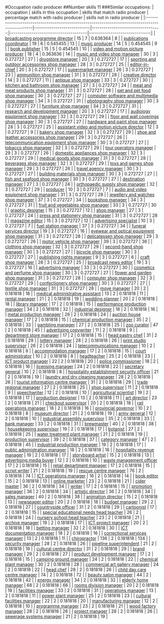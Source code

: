 #Occupation radio producer
##Number skills 11
###Similar occupations:
| occupation                                                                                        |   skills in this occupation |   skills that match radio producer |   percentage match with radio producer |   skills not in radio producer |
|:--------------------------------------------------------------------------------------------------|----------------------------:|-----------------------------------:|---------------------------------------:|-------------------------------:|
| [broadcasting programme director](broadcasting_programme_director.md)                             |                          15 |                                  7 |                               0.636364 |                              8 |
| [publications coordinator](publications_coordinator.md)                                           |                          19 |                                  6 |                               0.545455 |                             13 |
| [music producer](music_producer.md)                                                               |                          14 |                                  5 |                               0.454545 |                              9 |
| [book publisher](book_publisher.md)                                                               |                          15 |                                  5 |                               0.454545 |                             10 |
| [video and motion picture producer](video_and_motion_picture_producer.md)                         |                          18 |                                  4 |                               0.363636 |                             14 |
| [music and video shop manager](music_and_video_shop_manager.md)                                   |                          30 |                                  3 |                               0.272727 |                             27 |
| [drugstore manager](drugstore_manager.md)                                                         |                          20 |                                  3 |                               0.272727 |                             17 |
| [sporting and outdoor accessories shop manager](sporting_and_outdoor_accessories_shop_manager.md) |                          28 |                                  3 |                               0.272727 |                             25 |
| [editor-in-chief](editor-in-chief.md)                                                             |                          20 |                                  3 |                               0.272727 |                             17 |
| [supermarket manager](supermarket_manager.md)                                                     |                          26 |                                  3 |                               0.272727 |                             23 |
| [ammunition shop manager](ammunition_shop_manager.md)                                             |                          31 |                                  3 |                               0.272727 |                             28 |
| [creative director](creative_director.md)                                                         |                          14 |                                  3 |                               0.272727 |                             11 |
| [antique shop manager](antique_shop_manager.md)                                                   |                          33 |                                  3 |                               0.272727 |                             30 |
| [kitchen and bathroom shop manager](kitchen_and_bathroom_shop_manager.md)                         |                          27 |                                  3 |                               0.272727 |                             24 |
| [meat and meat products shop manager](meat_and_meat_products_shop_manager.md)                     |                          31 |                                  3 |                               0.272727 |                             28 |
| [pet and pet food shop manager](pet_and_pet_food_shop_manager.md)                                 |                          30 |                                  3 |                               0.272727 |                             27 |
| [computer software and multimedia shop manager](computer_software_and_multimedia_shop_manager.md) |                          34 |                                  3 |                               0.272727 |                             31 |
| [photography shop manager](photography_shop_manager.md)                                           |                          30 |                                  3 |                               0.272727 |                             27 |
| [furniture shop manager](furniture_shop_manager.md)                                               |                          34 |                                  3 |                               0.272727 |                             31 |
| [research and development manager](research_and_development_manager.md)                           |                          20 |                                  3 |                               0.272727 |                             17 |
| [audiology equipment shop manager](audiology_equipment_shop_manager.md)                           |                          32 |                                  3 |                               0.272727 |                             29 |
| [floor and wall coverings shop manager](floor_and_wall_coverings_shop_manager.md)                 |                          30 |                                  3 |                               0.272727 |                             27 |
| [hardware and paint shop manager](hardware_and_paint_shop_manager.md)                             |                          28 |                                  3 |                               0.272727 |                             25 |
| [assistant video and motion picture director](assistant_video_and_motion_picture_director.md)     |                          12 |                                  3 |                               0.272727 |                              9 |
| [bakery shop manager](bakery_shop_manager.md)                                                     |                          32 |                                  3 |                               0.272727 |                             29 |
| [shoe and leather accessories shop manager](shoe_and_leather_accessories_shop_manager.md)         |                          29 |                                  3 |                               0.272727 |                             26 |
| [telecommunication equipment shop manager](telecommunication_equipment_shop_manager.md)           |                          30 |                                  3 |                               0.272727 |                             27 |
| [tobacco shop manager](tobacco_shop_manager.md)                                                   |                          32 |                                  3 |                               0.272727 |                             29 |
| [tour operators manager](tour_operators_manager.md)                                               |                          29 |                                  3 |                               0.272727 |                             26 |
| [domestic appliances shop manager](domestic_appliances_shop_manager.md)                           |                          32 |                                  3 |                               0.272727 |                             29 |
| [medical goods shop manager](medical_goods_shop_manager.md)                                       |                          31 |                                  3 |                               0.272727 |                             28 |
| [beverages shop manager](beverages_shop_manager.md)                                               |                          32 |                                  3 |                               0.272727 |                             29 |
| [toys and games shop manager](toys_and_games_shop_manager.md)                                     |                          29 |                                  3 |                               0.272727 |                             26 |
| [travel agency manager](travel_agency_manager.md)                                                 |                          30 |                                  3 |                               0.272727 |                             27 |
| [building materials shop manager](building_materials_shop_manager.md)                             |                          30 |                                  3 |                               0.272727 |                             27 |
| [fish and seafood shop manager](fish_and_seafood_shop_manager.md)                                 |                          30 |                                  3 |                               0.272727 |                             27 |
| [destination manager](destination_manager.md)                                                     |                          27 |                                  3 |                               0.272727 |                             24 |
| [orthopaedic supply shop manager](orthopaedic_supply_shop_manager.md)                             |                          32 |                                  3 |                               0.272727 |                             29 |
| [producer](producer.md)                                                                           |                          10 |                                  3 |                               0.272727 |                              7 |
| [audio and video equipment shop manager](audio_and_video_equipment_shop_manager.md)               |                          31 |                                  3 |                               0.272727 |                             28 |
| [jewellery and watches shop manager](jewellery_and_watches_shop_manager.md)                       |                          37 |                                  3 |                               0.272727 |                             34 |
| [bookshop manager](bookshop_manager.md)                                                           |                          34 |                                  3 |                               0.272727 |                             31 |
| [fruit and vegetables shop manager](fruit_and_vegetables_shop_manager.md)                         |                          33 |                                  3 |                               0.272727 |                             30 |
| [graphic designer](graphic_designer.md)                                                           |                          15 |                                  3 |                               0.272727 |                             12 |
| [shop manager](shop_manager.md)                                                                   |                          27 |                                  3 |                               0.272727 |                             24 |
| [press and stationery shop manager](press_and_stationery_shop_manager.md)                         |                          31 |                                  3 |                               0.272727 |                             28 |
| [magazine editor](magazine_editor.md)                                                             |                          15 |                                  3 |                               0.272727 |                             12 |
| [advertising specialist](advertising_specialist.md)                                               |                          10 |                                  3 |                               0.272727 |                              7 |
| [fuel station manager](fuel_station_manager.md)                                                   |                          37 |                                  3 |                               0.272727 |                             34 |
| [funeral services director](funeral_services_director.md)                                         |                          19 |                                  3 |                               0.272727 |                             16 |
| [eyewear and optical equipment shop manager](eyewear_and_optical_equipment_shop_manager.md)       |                          31 |                                  3 |                               0.272727 |                             28 |
| [delicatessen shop manager](delicatessen_shop_manager.md)                                         |                          29 |                                  3 |                               0.272727 |                             26 |
| [motor vehicle shop manager](motor_vehicle_shop_manager.md)                                       |                          39 |                                  3 |                               0.272727 |                             36 |
| [clothing shop manager](clothing_shop_manager.md)                                                 |                          32 |                                  3 |                               0.272727 |                             29 |
| [second-hand shop manager](second-hand_shop_manager.md)                                           |                          30 |                                  3 |                               0.272727 |                             27 |
| [bicycle shop manager](bicycle_shop_manager.md)                                                   |                          30 |                                  3 |                               0.272727 |                             27 |
| [publishing rights manager](publishing_rights_manager.md)                                         |                           9 |                                  3 |                               0.272727 |                              6 |
| [craft shop manager](craft_shop_manager.md)                                                       |                          28 |                                  3 |                               0.272727 |                             25 |
| [broadcast news editor](broadcast_news_editor.md)                                                 |                          19 |                                  3 |                               0.272727 |                             16 |
| [advertising manager](advertising_manager.md)                                                     |                          33 |                                  3 |                               0.272727 |                             30 |
| [cosmetics and perfume shop manager](cosmetics_and_perfume_shop_manager.md)                       |                          30 |                                  3 |                               0.272727 |                             27 |
| [flower and garden shop manager](flower_and_garden_shop_manager.md)                               |                          31 |                                  3 |                               0.272727 |                             28 |
| [computer shop manager](computer_shop_manager.md)                                                 |                          32 |                                  3 |                               0.272727 |                             29 |
| [confectionery shop manager](confectionery_shop_manager.md)                                       |                          30 |                                  3 |                               0.272727 |                             27 |
| [textile shop manager](textile_shop_manager.md)                                                   |                          31 |                                  3 |                               0.272727 |                             28 |
| [move manager](move_manager.md)                                                                   |                          20 |                                  2 |                               0.181818 |                             18 |
| [medical administrative assistant](medical_administrative_assistant.md)                           |                          13 |                                  2 |                               0.181818 |                             11 |
| [rental manager](rental_manager.md)                                                               |                          21 |                                  2 |                               0.181818 |                             19 |
| [wedding planner](wedding_planner.md)                                                             |                          20 |                                  2 |                               0.181818 |                             18 |
| [library manager](library_manager.md)                                                             |                          17 |                                  2 |                               0.181818 |                             15 |
| [performance production manager](performance_production_manager.md)                               |                          34 |                                  2 |                               0.181818 |                             32 |
| [industrial designer](industrial_designer.md)                                                     |                          18 |                                  2 |                               0.181818 |                             16 |
| [metal production manager](metal_production_manager.md)                                           |                          26 |                                  2 |                               0.181818 |                             24 |
| [auction house manager](auction_house_manager.md)                                                 |                          17 |                                  2 |                               0.181818 |                             15 |
| [chemical production manager](chemical_production_manager.md)                                     |                          35 |                                  2 |                               0.181818 |                             33 |
| [gambling manager](gambling_manager.md)                                                           |                          27 |                                  2 |                               0.181818 |                             25 |
| [zoo curator](zoo_curator.md)                                                                     |                          47 |                                  2 |                               0.181818 |                             45 |
| [advertising copywriter](advertising_copywriter.md)                                               |                          11 |                                  2 |                               0.181818 |                              9 |
| [department store manager](department_store_manager.md)                                           |                          17 |                                  2 |                               0.181818 |                             15 |
| [head pastry chef](head_pastry_chef.md)                                                           |                          31 |                                  2 |                               0.181818 |                             29 |
| [lottery manager](lottery_manager.md)                                                             |                          28 |                                  2 |                               0.181818 |                             26 |
| [print studio supervisor](print_studio_supervisor.md)                                             |                          26 |                                  2 |                               0.181818 |                             24 |
| [telecommunications manager](telecommunications_manager.md)                                       |                          10 |                                  2 |                               0.181818 |                              8 |
| [accommodation manager](accommodation_manager.md)                                                 |                          17 |                                  2 |                               0.181818 |                             15 |
| [court administrator](court_administrator.md)                                                     |                          10 |                                  2 |                               0.181818 |                              8 |
| [headteacher](headteacher.md)                                                                     |                          25 |                                  2 |                               0.181818 |                             23 |
| [ICT product manager](ICT_product_manager.md)                                                     |                          22 |                                  2 |                               0.181818 |                             20 |
| [police commissioner](police_commissioner.md)                                                     |                          18 |                                  2 |                               0.181818 |                             16 |
| [licensing manager](licensing_manager.md)                                                         |                          24 |                                  2 |                               0.181818 |                             22 |
| [secretary general](secretary_general.md)                                                         |                          10 |                                  2 |                               0.181818 |                              8 |
| [hospitality establishment security officer](hospitality_establishment_security_officer.md)       |                          21 |                                  2 |                               0.181818 |                             19 |
| [laundry and dry cleaning manager](laundry_and_dry_cleaning_manager.md)                           |                          28 |                                  2 |                               0.181818 |                             26 |
| [tourist information centre manager](tourist_information_centre_manager.md)                       |                          31 |                                  2 |                               0.181818 |                             29 |
| [trade regional manager](trade_regional_manager.md)                                               |                          27 |                                  2 |                               0.181818 |                             25 |
| [shop supervisor](shop_supervisor.md)                                                             |                          11 |                                  2 |                               0.181818 |                              9 |
| [speechwriter](speechwriter.md)                                                                   |                          12 |                                  2 |                               0.181818 |                             10 |
| [agricultural scientist](agricultural_scientist.md)                                               |                          19 |                                  2 |                               0.181818 |                             17 |
| [production designer](production_designer.md)                                                     |                          13 |                                  2 |                               0.181818 |                             11 |
| [art director](art_director.md)                                                                   |                          23 |                                  2 |                               0.181818 |                             21 |
| [checkout supervisor](checkout_supervisor.md)                                                     |                          20 |                                  2 |                               0.181818 |                             18 |
| [rail operations manager](rail_operations_manager.md)                                             |                          18 |                                  2 |                               0.181818 |                             16 |
| [provincial governor](provincial_governor.md)                                                     |                          10 |                                  2 |                               0.181818 |                              8 |
| [museum director](museum_director.md)                                                             |                          21 |                                  2 |                               0.181818 |                             19 |
| [army general](army_general.md)                                                                   |                          12 |                                  2 |                               0.181818 |                             10 |
| [industrial assembly supervisor](industrial_assembly_supervisor.md)                               |                          35 |                                  2 |                               0.181818 |                             33 |
| [bank manager](bank_manager.md)                                                                   |                          33 |                                  2 |                               0.181818 |                             31 |
| [brewmaster](brewmaster.md)                                                                       |                          40 |                                  2 |                               0.181818 |                             38 |
| [housekeeping supervisor](housekeeping_supervisor.md)                                             |                          19 |                                  2 |                               0.181818 |                             17 |
| [botanist](botanist.md)                                                                           |                          27 |                                  2 |                               0.181818 |                             25 |
| [water treatment plant manager](water_treatment_plant_manager.md)                                 |                          21 |                                  2 |                               0.181818 |                             19 |
| [production supervisor](production_supervisor.md)                                                 |                          39 |                                  2 |                               0.181818 |                             37 |
| [category manager](category_manager.md)                                                           |                          47 |                                  2 |                               0.181818 |                             45 |
| [industrial production manager](industrial_production_manager.md)                                 |                          19 |                                  2 |                               0.181818 |                             17 |
| [public administration manager](public_administration_manager.md)                                 |                          18 |                                  2 |                               0.181818 |                             16 |
| [hospitality revenue manager](hospitality_revenue_manager.md)                                     |                          19 |                                  2 |                               0.181818 |                             17 |
| [storyboard artist](storyboard_artist.md)                                                         |                          15 |                                  2 |                               0.181818 |                             13 |
| [advertising media buyer](advertising_media_buyer.md)                                             |                          12 |                                  2 |                               0.181818 |                             10 |
| [waste management officer](waste_management_officer.md)                                           |                          17 |                                  2 |                               0.181818 |                             15 |
| [retail department manager](retail_department_manager.md)                                         |                          17 |                                  2 |                               0.181818 |                             15 |
| [script writer](script_writer.md)                                                                 |                          21 |                                  2 |                               0.181818 |                             19 |
| [rescue centre manager](rescue_centre_manager.md)                                                 |                          76 |                                  2 |                               0.181818 |                             74 |
| [ICT operations manager](ICT_operations_manager.md)                                               |                          16 |                                  2 |                               0.181818 |                             14 |
| [book editor](book_editor.md)                                                                     |                          15 |                                  2 |                               0.181818 |                             13 |
| [online marketer](online_marketer.md)                                                             |                          23 |                                  2 |                               0.181818 |                             21 |
| [cider master](cider_master.md)                                                                   |                          36 |                                  2 |                               0.181818 |                             34 |
| [writer](writer.md)                                                                               |                          17 |                                  2 |                               0.181818 |                             15 |
| [promotion manager](promotion_manager.md)                                                         |                          36 |                                  2 |                               0.181818 |                             34 |
| [artistic director](artistic_director.md)                                                         |                          36 |                                  2 |                               0.181818 |                             34 |
| [sales manager](sales_manager.md)                                                                 |                          40 |                                  2 |                               0.181818 |                             38 |
| [animation director](animation_director.md)                                                       |                          15 |                                  2 |                               0.181818 |                             13 |
| [newspaper editor](newspaper_editor.md)                                                           |                          20 |                                  2 |                               0.181818 |                             18 |
| [budget manager](budget_manager.md)                                                               |                          29 |                                  2 |                               0.181818 |                             27 |
| [countryside officer](countryside_officer.md)                                                     |                          31 |                                  2 |                               0.181818 |                             29 |
| [cartoonist](cartoonist.md)                                                                       |                          17 |                                  2 |                               0.181818 |                             15 |
| [special educational needs head teacher](special_educational_needs_head_teacher.md)               |                          26 |                                  2 |                               0.181818 |                             24 |
| [nursery school head teacher](nursery_school_head_teacher.md)                                     |                          23 |                                  2 |                               0.181818 |                             21 |
| [archive manager](archive_manager.md)                                                             |                          19 |                                  2 |                               0.181818 |                             17 |
| [ICT project manager](ICT_project_manager.md)                                                     |                          20 |                                  2 |                               0.181818 |                             18 |
| [betting manager](betting_manager.md)                                                             |                          32 |                                  2 |                               0.181818 |                             30 |
| [ICT documentation manager](ICT_documentation_manager.md)                                         |                          18 |                                  2 |                               0.181818 |                             16 |
| [correctional services manager](correctional_services_manager.md)                                 |                          13 |                                  2 |                               0.181818 |                             11 |
| [chiropractor](chiropractor.md)                                                                   |                         136 |                                  2 |                               0.181818 |                            134 |
| [security manager](security_manager.md)                                                           |                          28 |                                  2 |                               0.181818 |                             26 |
| [pipeline superintendent](pipeline superintendent.md)                                             |                          21 |                                  2 |                               0.181818 |                             19 |
| [cultural centre director](cultural_centre_director.md)                                           |                          31 |                                  2 |                               0.181818 |                             29 |
| [brand manager](brand_manager.md)                                                                 |                          29 |                                  2 |                               0.181818 |                             27 |
| [product development manager](product_development_manager.md)                                     |                          17 |                                  2 |                               0.181818 |                             15 |
| [camping ground manager](camping_ground_manager.md)                                               |                          24 |                                  2 |                               0.181818 |                             22 |
| [chemical plant manager](chemical_plant_manager.md)                                               |                          30 |                                  2 |                               0.181818 |                             28 |
| [commercial art gallery manager](commercial_art_gallery_manager.md)                               |                          24 |                                  2 |                               0.181818 |                             22 |
| [head chef](head_chef.md)                                                                         |                          28 |                                  2 |                               0.181818 |                             26 |
| [child day care centre manager](child_day_care_centre_manager.md)                                 |                          74 |                                  2 |                               0.181818 |                             72 |
| [beauty salon manager](beauty_salon_manager.md)                                                   |                          44 |                                  2 |                               0.181818 |                             42 |
| [energy manager](energy_manager.md)                                                               |                          34 |                                  2 |                               0.181818 |                             32 |
| [elderly home manager](elderly_home_manager.md)                                                   |                          68 |                                  2 |                               0.181818 |                             66 |
| [rooms division manager](rooms_division_manager.md)                                               |                          20 |                                  2 |                               0.181818 |                             18 |
| [facilities manager](facilities_manager.md)                                                       |                          33 |                                  2 |                               0.181818 |                             31 |
| [operations manager](operations_manager.md)                                                       |                          13 |                                  2 |                               0.181818 |                             11 |
| [power plant manager](power_plant_manager.md)                                                     |                          25 |                                  2 |                               0.181818 |                             23 |
| [cultural facilities manager](cultural_facilities_manager.md)                                     |                          22 |                                  2 |                               0.181818 |                             20 |
| [manufacturing manager](manufacturing_manager.md)                                                 |                          12 |                                  2 |                               0.181818 |                             10 |
| [programme manager](programme_manager.md)                                                         |                          23 |                                  2 |                               0.181818 |                             21 |
| [wood factory manager](wood_factory_manager.md)                                                   |                          28 |                                  2 |                               0.181818 |                             26 |
| [project manager](project_manager.md)                                                             |                          28 |                                  2 |                               0.181818 |                             26 |
| [sewerage systems manager](sewerage_systems_manager.md)                                           |                          21 |                                  2 |                               0.181818 |                             19 |
